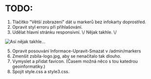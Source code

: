 # TODO:

1. Tlačítko "Větší zobrazení" dát u markerů bez infokarty doprostřed.
2. Opravit styl erroru při přihlašování.
3. Udělat hlavní stránku responsivní. \\/ Nějak takhle. \\/

![Asi nějak takhle...](https://i.imgur.com/MZHFXku.png)

5. Opravit posouvání Informace-Upravit-Smazat v /admin/markers
6. Zmenšit zsbila-logo.jpg, aby se nenačítalo tak dlouho.
7. Vymyslet a přidat favicon. (Časem možná něco s tou katedrou geoinformatiky.)
8. Spojit style.css a style3.css.






